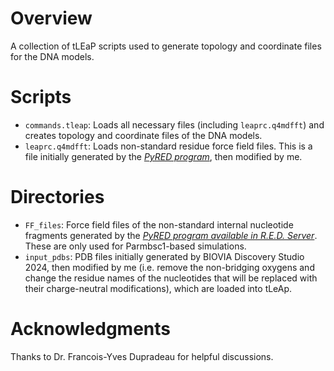 # Overview 

A collection of tLEaP scripts used to generate topology and coordinate files for the DNA models.

# Scripts

* `commands.tleap`: Loads all necessary files (including `leaprc.q4mdfft`) and creates topology and coordinate files of the DNA models.
* `leaprc.q4mdfft`: Loads non-standard residue force field files. This is a file initially generated by the <cite>[PyRED program][1]</cite>, then modified by me.

# Directories

* `FF_files`: Force field files of the non-standard internal nucleotide fragments generated by the <cite>[PyRED program available in R.E.D. Server][1]</cite>. These are only used for Parmbsc1-based simulations.
* `input_pdbs`: PDB files initially generated by BIOVIA Discovery Studio 2024, then modified by me (i.e. remove the non-bridging oxygens and change the residue names of the nucleotides that will be replaced with their charge-neutral modifications), which are loaded into tLeAp.

# Acknowledgments

Thanks to Dr. Francois-Yves Dupradeau for helpful discussions.

[1]: https://doi.org/10.1093/nar/gkr288
